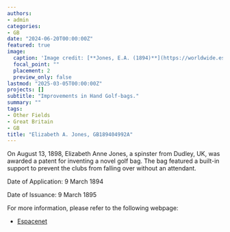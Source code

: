 ```yaml
---
authors:
- admin
categories:
- GB
date: "2024-06-20T00:00:00Z"
featured: true
image:
  caption: 'Image credit: [**Jones, E.A. (1894)**](https://worldwide.espacenet.com/patent/search/family/032349488/publication/GB189404992A?q=pn%3DGB189404992A)'
  focal_point: ""
  placement: 2
  preview_only: false
lastmod: "2025-03-05T00:00:00Z"
projects: []
subtitle: "Improvements in Hand Golf-bags."
summary: ""
tags:
- Other Fields
- Great Britain
- GB
title: "Elizabeth A. Jones, GB189404992A"
---
```

On August 13, 1898, Elizabeth Anne Jones, a spinster from Dudley, UK, was awarded a patent for inventing a novel golf bag. The bag featured a built-in support to prevent the clubs from falling over without an attendant.

Date of Application: 9 March 1894

Date of Issuance: 9 March 1895

For more information, please refer to the following webpage: 

- [Espacenet](https://worldwide.espacenet.com/patent/search/family/032349488/publication/GB189404992A?q=pn%3DGB189404992A)